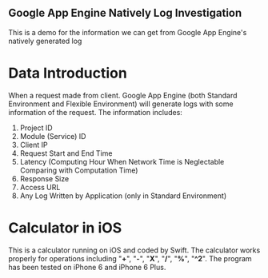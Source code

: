 ## Google App Engine Natively Log Investigation
This is a demo for the information we can get from Google App Engine's natively generated log

# Data Introduction
When a request made from client. Google App Engine (both Standard Environment and Flexible Environment) will generate logs with some information of the request.
The information includes:
1. Project ID
2. Module (Service) ID
3. Client IP
4. Request Start and End Time
5. Latency (Computing Hour When Network Time is Neglectable Comparing with Computation Time)
6. Response Size
7. Access URL
8. Any Log Written by Application (only in Standard Environment)



# Calculator in iOS
This is a calculator running on iOS and coded by Swift. The calculator works properly for operations including "**+**", "**-**", "**X**", "**/**", "**%**", "**^2**". The program has been tested on iPhone 6 and iPhone 6 Plus.
